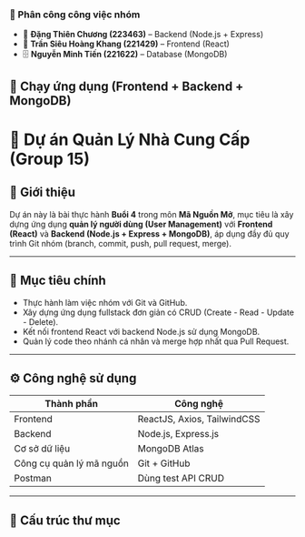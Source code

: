 ### 💼 Phân công công việc nhóm

- 🧩 **Đặng Thiên Chương (223463)** – Backend (Node.js + Express)  
- 🎨 **Trần Siêu Hoàng Khang (221429)** – Frontend (React)  
- 🗄️ **Nguyễn Minh Tiến (221622)** – Database (MongoDB)

## 🚀 Chạy ứng dụng (Frontend + Backend + MongoDB)

# 🛒 Dự án Quản Lý Nhà Cung Cấp (Group 15)

## 📖 Giới thiệu
Dự án này là bài thực hành **Buổi 4** trong môn **Mã Nguồn Mở**, mục tiêu là xây dựng ứng dụng **quản lý người dùng (User Management)** với **Frontend (React)** và **Backend (Node.js + Express + MongoDB)**, áp dụng đầy đủ quy trình Git nhóm (branch, commit, push, pull request, merge).

---

## 🚀 Mục tiêu chính
- Thực hành làm việc nhóm với Git và GitHub.
- Xây dựng ứng dụng fullstack đơn giản có CRUD (Create - Read - Update - Delete).
- Kết nối frontend React với backend Node.js sử dụng MongoDB.
- Quản lý code theo nhánh cá nhân và merge hợp nhất qua Pull Request.

---

## ⚙️ Công nghệ sử dụng
| Thành phần | Công nghệ |
|-------------|------------|
| Frontend | ReactJS, Axios, TailwindCSS |
| Backend | Node.js, Express.js |
| Cơ sở dữ liệu | MongoDB Atlas |
| Công cụ quản lý mã nguồn | Git + GitHub |
| Postman | Dùng test API CRUD |

---

## 🧩 Cấu trúc thư mục
